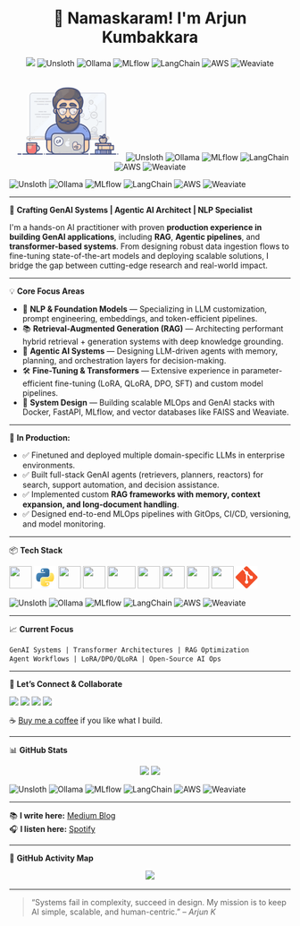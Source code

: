 <p align="center">
  <h1 align="center">👋 Namaskaram! I'm Arjun Kumbakkara</h1>
  <p align="center"><a href="https://arjunkumbakkara.github.io/"><img src="https://media.giphy.com/media/hvRJCLFzcasrR4ia7z/giphy.gif" width="35px"></a>
  <img src="https://avatars.githubusercontent.com/u/151678109?s=200&v=4" alt="Unsloth" width="40" height="40"/>  <!-- Unsloth -->
  <img src="https://ollama.com/public/ollama-mark.svg" alt="Ollama" width="40" height="40"/>  <!-- Ollama -->
  <img src="https://www.vectorlogo.zone/logos/mlflow/mlflow-icon.svg" alt="MLflow" width="40" height="40"/>  <!-- MLflow -->
  <img src="https://avatars.githubusercontent.com/u/80137531?s=200&v=4" alt="LangChain" width="40" height="40"/>  <!-- LangChain -->
  <img src="https://www.vectorlogo.zone/logos/amazon_aws/amazon_aws-icon.svg" alt="AWS" width="40" height="40"/>  <!-- AWS -->
  <img src="https://www.vectorlogo.zone/logos/weaviate/weaviate-icon.svg" alt="Weaviate" width="40" height="40"/>  <!-- Weaviate -->
</p>
  <p align="center"><img src="https://github.com/arjunKumbakkara/arjunkumbakkara/blob/main/assets/UltimateCoding1.gif" width="40%"/>
  <img src="https://avatars.githubusercontent.com/u/151678109?s=200&v=4" alt="Unsloth" width="40" height="40"/>  <!-- Unsloth -->
  <img src="https://ollama.com/public/ollama-mark.svg" alt="Ollama" width="40" height="40"/>  <!-- Ollama -->
  <img src="https://www.vectorlogo.zone/logos/mlflow/mlflow-icon.svg" alt="MLflow" width="40" height="40"/>  <!-- MLflow -->
  <img src="https://avatars.githubusercontent.com/u/80137531?s=200&v=4" alt="LangChain" width="40" height="40"/>  <!-- LangChain -->
  <img src="https://www.vectorlogo.zone/logos/amazon_aws/amazon_aws-icon.svg" alt="AWS" width="40" height="40"/>  <!-- AWS -->
  <img src="https://www.vectorlogo.zone/logos/weaviate/weaviate-icon.svg" alt="Weaviate" width="40" height="40"/>  <!-- Weaviate -->
</p>

  <img src="https://avatars.githubusercontent.com/u/151678109?s=200&v=4" alt="Unsloth" width="40" height="40"/>  <!-- Unsloth -->
  <img src="https://ollama.com/public/ollama-mark.svg" alt="Ollama" width="40" height="40"/>  <!-- Ollama -->
  <img src="https://www.vectorlogo.zone/logos/mlflow/mlflow-icon.svg" alt="MLflow" width="40" height="40"/>  <!-- MLflow -->
  <img src="https://avatars.githubusercontent.com/u/80137531?s=200&v=4" alt="LangChain" width="40" height="40"/>  <!-- LangChain -->
  <img src="https://www.vectorlogo.zone/logos/amazon_aws/amazon_aws-icon.svg" alt="AWS" width="40" height="40"/>  <!-- AWS -->
  <img src="https://www.vectorlogo.zone/logos/weaviate/weaviate-icon.svg" alt="Weaviate" width="40" height="40"/>  <!-- Weaviate -->
</p>

---

🚀 **Crafting GenAI Systems | Agentic AI Architect | NLP Specialist**

I'm a hands-on AI practitioner with proven **production experience in building GenAI applications**, including **RAG**, **Agentic pipelines**, and **transformer-based systems**. From designing robust data ingestion flows to fine-tuning state-of-the-art models and deploying scalable solutions, I bridge the gap between cutting-edge research and real-world impact.

---

💡 **Core Focus Areas**
- 🧠 **NLP & Foundation Models** — Specializing in LLM customization, prompt engineering, embeddings, and token-efficient pipelines.
- 📚 **Retrieval-Augmented Generation (RAG)** — Architecting performant hybrid retrieval + generation systems with deep knowledge grounding.
- 🤖 **Agentic AI Systems** — Designing LLM-driven agents with memory, planning, and orchestration layers for decision-making.
- 🛠️ **Fine-Tuning & Transformers** — Extensive experience in parameter-efficient fine-tuning (LoRA, QLoRA, DPO, SFT) and custom model pipelines.
- 🧱 **System Design** — Building scalable MLOps and GenAI stacks with Docker, FastAPI, MLflow, and vector databases like FAISS and Weaviate.

---

🧪 **In Production:**
- ✅ Finetuned and deployed multiple domain-specific LLMs in enterprise environments.
- ✅ Built full-stack GenAI agents (retrievers, planners, reactors) for search, support automation, and decision assistance.
- ✅ Implemented custom **RAG frameworks with memory, context expansion, and long-document handling**.
- ✅ Designed end-to-end MLOps pipelines with GitOps, CI/CD, versioning, and model monitoring.

---

📦 **Tech Stack**
<p align="left">
  <img src="https://huggingface.co/front/assets/huggingface_logo-noborder.svg" width="40" height="40"/>
  <img src="https://raw.githubusercontent.com/devicons/devicon/master/icons/python/python-original.svg" width="40" height="40"/>
  <img src="https://www.vectorlogo.zone/logos/pytorch/pytorch-icon.svg" width="40" height="40"/>
  <img src="https://www.vectorlogo.zone/logos/tensorflow/tensorflow-icon.svg" width="40" height="40"/>
  <img src="https://fastapi.tiangolo.com/img/logo-margin/logo-teal.png" width="50" height="40"/>
  <img src="https://www.vectorlogo.zone/logos/docker/docker-icon.svg" width="40" height="40"/>
  <img src="https://vectorlogo.zone/logos/redis/redis-icon.svg" width="40" height="40"/>
  <img src="https://vectorlogo.zone/logos/opencv/opencv-icon.svg" width="40" height="40"/>
  <img src="https://vectorlogo.zone/logos/mysql/mysql-icon.svg" width="40" height="40"/>
  <img src="https://raw.githubusercontent.com/devicons/devicon/master/icons/git/git-original.svg" width="40" height="40"/>

  <img src="https://avatars.githubusercontent.com/u/151678109?s=200&v=4" alt="Unsloth" width="40" height="40"/>  <!-- Unsloth -->
  <img src="https://ollama.com/public/ollama-mark.svg" alt="Ollama" width="40" height="40"/>  <!-- Ollama -->
  <img src="https://www.vectorlogo.zone/logos/mlflow/mlflow-icon.svg" alt="MLflow" width="40" height="40"/>  <!-- MLflow -->
  <img src="https://avatars.githubusercontent.com/u/80137531?s=200&v=4" alt="LangChain" width="40" height="40"/>  <!-- LangChain -->
  <img src="https://www.vectorlogo.zone/logos/amazon_aws/amazon_aws-icon.svg" alt="AWS" width="40" height="40"/>  <!-- AWS -->
  <img src="https://www.vectorlogo.zone/logos/weaviate/weaviate-icon.svg" alt="Weaviate" width="40" height="40"/>  <!-- Weaviate -->
</p>

---

📈 **Current Focus**
```text
GenAI Systems | Transformer Architectures | RAG Optimization
Agent Workflows | LoRA/DPO/QLoRA | Open-Source AI Ops
```

---

🔗 **Let’s Connect & Collaborate**

<a href="https://www.linkedin.com/in/arjunkumbakkara/"><img src="https://img.shields.io/badge/LinkedIn-blue?style=for-the-badge&logo=linkedin"></a>
<a href="https://twitter.com/arjunkumbakkara"><img src="https://img.shields.io/badge/Twitter-1DA1F2?style=for-the-badge&logo=twitter&logoColor=white"></a>
<a href="https://medium.com/@arjunkumbakkara"><img src="https://img.shields.io/badge/Medium-12100E?style=for-the-badge&logo=medium&logoColor=white"></a>
<a href="mailto:arjunkumbakkara@gmail.com"><img src="https://img.shields.io/badge/Email-red?style=for-the-badge&logo=gmail&logoColor=white"></a>

☕ [Buy me a coffee](https://www.buymeacoffee.com/arjunkumbakkara) if you like what I build.

---

📊 **GitHub Stats**
<p align="center">
  <img src="https://github-readme-stats.vercel.app/api?username=arjunkumbakkara&show_icons=true&theme=radical" width="49%">
  <img src="https://github-readme-streak-stats.herokuapp.com?user=arjunkumbakkara&theme=tokyonight" width="49%">

  <img src="https://avatars.githubusercontent.com/u/151678109?s=200&v=4" alt="Unsloth" width="40" height="40"/>  <!-- Unsloth -->
  <img src="https://ollama.com/public/ollama-mark.svg" alt="Ollama" width="40" height="40"/>  <!-- Ollama -->
  <img src="https://www.vectorlogo.zone/logos/mlflow/mlflow-icon.svg" alt="MLflow" width="40" height="40"/>  <!-- MLflow -->
  <img src="https://avatars.githubusercontent.com/u/80137531?s=200&v=4" alt="LangChain" width="40" height="40"/>  <!-- LangChain -->
  <img src="https://www.vectorlogo.zone/logos/amazon_aws/amazon_aws-icon.svg" alt="AWS" width="40" height="40"/>  <!-- AWS -->
  <img src="https://www.vectorlogo.zone/logos/weaviate/weaviate-icon.svg" alt="Weaviate" width="40" height="40"/>  <!-- Weaviate -->
</p>

---

📚 **I write here:** [Medium Blog](https://medium.com/@arjunkumbakkara)  
🎧 **I listen here:** [Spotify](https://open.spotify.com/user/31zmthjkjcomm35fljj6mv2yrszu)


---

📍 **GitHub Activity Map**
<p align="center">
  <img src="https://github-readme-activity-graph.vercel.app/graph?username=arjunkumbakkara&theme=tokyo-night&hide_border=true" />
</p>


---

> “Systems fail in complexity, succeed in design. My mission is to keep AI simple, scalable, and human-centric.” – *Arjun K*
